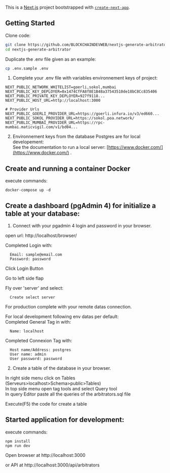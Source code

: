 This is a [Next.js](https://nextjs.org/) project bootstrapped with [`create-next-app`](https://github.com/vercel/next.js/tree/canary/packages/create-next-app).

## Getting Started
Clone code:  
```bash
git clone https://github.com/BLOCKCHAINDEVWEB/nextjs-generate-arbitrator.git
cd nextjs-generate-arbitrator
```

Duplicate the .env file given as an example:  
```bash
cp .env.sample .env
```

1. Complete your .env file with variables environnement keys of project:  
```text
NEXT_PUBLIC_NETWORK_WHITELIST=goerli,sokol,mumbai
NEXT_PUBLIC_KEY_DEPLOYER=0x1474CfFA8f8E1B48a37543510de18bC8Cc835406
NEXT_PUBLIC_PRIVATE_KEY_DEPLOYER=927f9118...
NEXT_PUBLIC_HOST_URL=http://localhost:3000

# Provider Urls
NEXT_PUBLIC_GOERLI_PROVIDER_URL=https://goerli.infura.io/v3/ed660...
NEXT_PUBLIC_SOKOL_PROVIDER_URL=https://sokol.poa.network/
NEXT_PUBLIC_MUMBAI_PROVIDER_URL=https://rpc-mumbai.maticvigil.com/v1/bd04...

```

2. Environnement keys from the database Postgres are for local developement:  
See the documentation to run a local server: [https://www.docker.com/](https://www.docker.com/) .

## Create and running a container Docker  
execute commands:
```text
docker-compose up -d
```

## Create a dashboard (pgAdmin 4) for initialize a table at your database:  
1. Connect with your pgadmin 4 login and password in your browser.  

open url: http://localhost/browser/  

Completed Login with:  
```text
  Email: sample@email.com  
  Password: password  
```
Click Login Button  

Go to left side flap  

Fly over 'server' and select:
```text
  Create select server  
```

For production complete with your remote datas connection.  

For local development following env datas per default:  
Completed General Tag in with:  
```text
  Name: localhost  
```
Completed Connexion Tag with:  
```text
  Host name/Address: postgres  
  User name: admin  
  User password: password  
```

2. Create a table of the database in your browser.  

In right side menu click on Tables (Serveurs>localhost>Schema>public>Tables)  
In top side menu open tag tools and select Query tool  
In query Editor paste all the queries of the arbitrators.sql file  

Execute(F5) the code for create a table  

## Started application for development:  
execute commands:
```text
npm install
npm run dev
```

Open browser at http://localhost:3000  

or API at http://localhost:3000/api/arbitrators  
